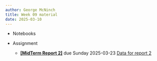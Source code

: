 ```yaml
---
author: George McNinch
title: Week 09 material
date: 2025-03-10
---
```


- Notebooks
  

- Assignment

	- [**[MidTerm Report 2]**](/course-assignments/MidRep2--2024-03.pdf) due Sunday 2025-03-23
	  [Data for report 2](/course-assets/code/MidRep2-data-2025.json)
